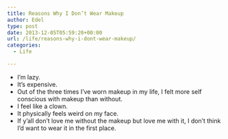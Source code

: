 ```yaml
---
title: Reasons Why I Don’t Wear Makeup
author: Edel
type: post
date: 2013-12-05T05:59:20+00:00
url: /life/reasons-why-i-dont-wear-makeup/
categories:
  - Life

---
```

  * I&#8217;m lazy.
  * It&#8217;s expensive.
  * Out of the three times I&#8217;ve worn makeup in my life, I felt more self conscious with makeup than without.
  * I feel like a clown.
  * It physically feels weird on my face.
  * If y&#8217;all don&#8217;t love me without the makeup but love me with it, I don&#8217;t think I&#8217;d want to wear it in the first place.

<ol class="footnote">
</ol>